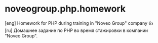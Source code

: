 # noveogroup.php.homework
[eng] Homework for PHP during training in "Noveo Group" company :+1: <br />
[ru] Домашнее задание по PHP во время стажировки в компании "Noveo Group".
